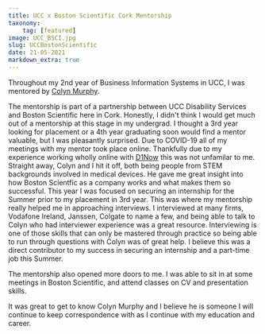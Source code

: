 ```yaml
---
title: UCC x Boston Scientific Cork Mentorship
taxonomy:
    tag: [featured]
image: UCC_BSCI.jpg
slug: UCCBostonScientific
date: 21-05-2021
markdown_extra: true
---
```


Throughout my 2nd year of Business Information Systems in UCC, I was mentored by [Colyn Murphy](https://www.linkedin.com/in/colyn-murphy-0945a791/).

The mentorship is part of a partnership between UCC Disability Services and Boston Scientific here in Cork. Honestly, I didn't think I would get much out of a mentorship at this stage in my undergrad. I thought a 3rd year looking for placement or a 4th year graduating soon would find a mentor valuable, but I was pleasantly surprised. Due to COVID-19 all of my meetings with my mentor took place online. Thankfully due to my experience working wholly online with [D1Now](https://d1now.ie) this was not unfamilar to me. Straight away, Colyn and I hit it off, both being people from STEM backgrounds involved in medical devices. He gave me great insight into how Boston Scientfic as a company works and what makes them so successful.
This year I was focused on securing an internship for the Summer prior to my placement in 3rd year. This was where my mentorship really helped me in approaching interviews. I interviewed at many firms, Vodafone Ireland, Janssen, Colgate to name a few, and being able to talk to Colyn who had interviewer experience was a great resource. Interviewing is one of those skills that can only be mastered through practice so being able to run through questions with Colyn was of great help. I believe this was a direct contributor to my success in securing an internship and a part-time job this Summer.

The mentorship also opened more doors to me. I was able to sit in at some meetings in Boston Scientific, and attend classes on CV and presentation skills.

It was great to get to know Colyn Murphy and I believe he is someone I will continue to keep correspondence with as I continue with my education and career.
